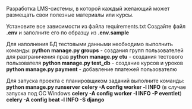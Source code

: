 Разработка LMS-системы, в которой каждый желающий может размещать свои полезные материалы или курсы.
 
Установите все зависимости из файла requirements.txt
Создайте файл **.env** и заполните его по образцу из **.env.sample**


Для наполнения БД тестовыми данными необходимо выполнить команды:
**python manage.py groups** - создания групп пользователей для разграничения прав
**python manage.py ctu** - создания тестового пользователя
**python manage.py test_db** - создание курсов и уроков
**python manage.py payment** - добавление платежей пользователю

Для запуска проекта с планировщиком заданий выполните команды:
**python manage.py runserver**
**celery -A config worker -l INFO** (в случае запуска под ОС Windows **celery -A config worker -l INFO -P eventlet**)
**celery -A config beat -l INFO -S django**